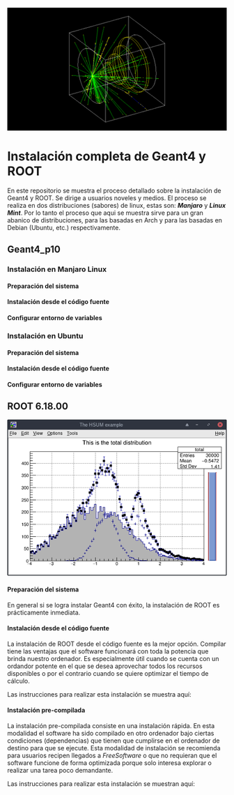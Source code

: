 ![](Geant4/b2b_0000.png)

# Instalación completa de Geant4 y ROOT

En este repositorio se muestra el proceso detallado sobre la instalación de Geant4 y ROOT. Se dirige a usuarios noveles y medios. El proceso se realiza en dos distribuciones (sabores) de linux, estas son:  ***Manjaro*** y ***Linux Mint***. Por lo tanto el proceso que aqui se muestra sirve para un gran abanico de distribuciones, para las basadas en Arch y para las basadas en Debian (Ubuntu, etc.) respectivamente.

## Geant4_p10

### Instalación en Manjaro Linux

#### Preparación del sistema

#### Instalación desde el código fuente

#### Configurar entorno de variables



### Instalación en Ubuntu

#### Preparación del sistema

#### Instalación desde el código fuente

#### Configurar entorno de variables



## ROOT 6.18.00

![](/ROOT/root-gh.png)

#### Preparación del sistema

En general si se logra instalar Geant4 con éxito, la instalación de ROOT es prácticamente inmediata.

#### Instalación desde el código fuente

La instalación de ROOT desde el código fuente es la mejor opción. Compilar tiene las ventajas que el software funcionará con toda la potencia que brinda nuestro ordenador. Es especialmente útil cuando se cuenta con un ordandor potente en el que se desea aprovechar todos los recursos disponibles o por el contrario cuando se quiere optimizar el tiempo de cálculo.

Las instrucciones para realizar esta instalación se muestra aquí: 



#### Instalación pre-compilada

La instalación pre-compilada consiste en una instalación rápida. En esta modalidad el software ha sido compilado en otro ordenador bajo ciertas condiciones (dependencias) que tienen que cumplirse en el ordenador de destino para que se ejecute. Esta modalidad de instalación se recomienda para usuarios recipen llegados a *FreeSoftware* o que no requieran que el software funcione de forma optimizada porque solo interesa explorar o realizar una tarea poco demandante. 

Las instrucciones para realizar esta instalación se muestran aquí: 
